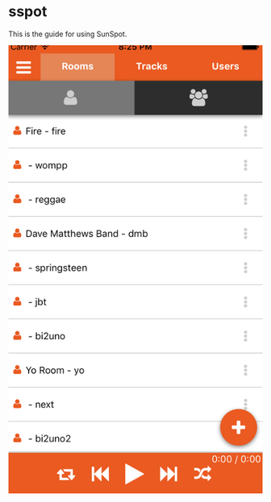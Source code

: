 # sspot

This is the guide for using SunSpot. 

![img](https://raw.githubusercontent.com/i3i2uno/sspot/master/bg1.png)
